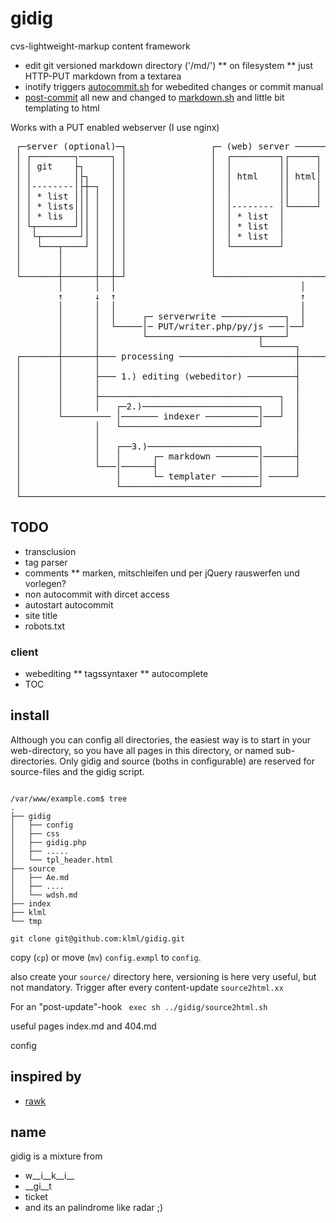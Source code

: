 # gidig

cvs-lightweight-markup content framework

* edit git versioned markdown directory ('/md/')
** on filesystem
** just HTTP-PUT markdown from a textarea
* inotify triggers [autocommit.sh](script/autocommit.sh) for webedited changes or commit manual
* [post-commit](.git/hooks/post-commit) all new and changed to [markdown.sh](script/markdown.sh) and little bit templating to html

Works with a PUT enabled webserver (I use nginx)


<pre>
 ┌─server (optional)─┐                ┌─ (web) server ────────┐
 │ ┌────────┐──────┐ │                │  ┌─────────┐┌─────┐   │
 │ │ git    ├┐     │ │                │  │         ││     │   │
 │ │        │├┐    │ │                │  │ html    ││ html│   │
 │ │--------│├┼─┐  │ │                │  │         ││     │   │
 │ │ * list │││ │  │ │                │  │         ││     │   │
 │ │ * lists│││ │  │ │                │  │-------- │└─────┘   │
 │ │ * lis  │││ │  │ │                │  │ * list  │          │
 │ └┬───────┘││ │  │ │                │  │ * list  │          │
 │  └┬───────┘│ │  │ │                │  │ * list  │          │
 │   └───┬────┘ │  │ │                │  └─────────┘          │
 │       │      │  │ │                │                       │
 │       │      │  │ │                │                       │
 └───────┼──────┼──┼─┘                └───────────────────────┘
         │      │  │                                   │       
         ↑      ↓  ↑                                   ↑       
         │      │  │                                   │       
         │      │  │     ┌─ serverwrite ────────────┐  │       
         │      │  └─────│─ PUT/writer.php/py/js ───│──┘       
         │      │        └─────────────────────┬────┘          
         │      │                              └──────┐        
 ┌───────┼──────┼─── processing ──────────────────────┼───────┐
 │       │      │                                     │       │
 │       │      ├─── 1.) editing (webeditor) ─────────┤       │
 │       │      │                                     │       │
 │       │      ├──────────────────────────────────┐  │       │
 │       │      │   ┌─2.)──────────────────────┐   │  │       │
 │       └───────── │─────── indexer ──────────│───┘  │       │
 │              │   └──────────────────────────┘      │       │
 │              │                                     │       │
 │              │   ┌──3.)─────────────────────┐      │       │
 │              │   │      ┌─ markdown ────────│──────┤       │
 │              └───│──────┤                   │      │       │
 │                  │      └─ templater ───────│ ─────┘       │
 │                  └──────────────────────────┘              │
 └────────────────────────────────────────────────────────────┘
</pre>


## TODO

* transclusion
* tag parser
* comments
** marken, mitschleifen und per jQuery rauswerfen und vorlegen?
* non autocommit with dircet access
* autostart autocommit
* site title
* robots.txt

### client
* webediting
** tagssyntaxer
** autocomplete
* TOC



## install


Although you can config all directories, the easiest way is to start in your web-directory, so you have all pages in this directory, or named sub-directories.
Only gidig and source (boths in configurable) are reserved for source-files and the gidig script.


<code>
/var/www/example.com$ tree
.
├── gidig
│   ├── config
│   ├── css
│   ├── gidig.php
│   ├── .....
│   └── tpl_header.html
├── source
│   ├── Ae.md
│   ├── ....
│   └── wdsh.md
├── index
├── klml
└── tmp
</code>




<code>
git clone git@github.com:klml/gidig.git
</code>

copy (`cp`) or move (`mv`) `config.exmpl` to `config`.


also create your <code>source/</code> directory here, versioning is here very useful, but not mandatory.
Trigger after every content-update `source2html.xx`

For an "post-update"-hook
<code>
exec sh ../gidig/source2html.sh
</code>

useful pages index.md and 404.md

config


## inspired by

* [rawk](https://github.com/kisom/rawk/)

## name

gidig is a mixture from

* w__i__k__i__
* __gi__t
* ticket
* and its an palindrome like radar ;)
